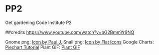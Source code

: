 # PP2
Get gardening
Code Institute P2

##credits
https://www.youtube.com/watch?v=bG2BmmYr9NQ

Gnome png:  <a href="https://www.freepik.com/icon/christmas_10713384#fromView=search&page=2&position=91&uuid=f299468d-611a-472c-b1b4-3052a8f5781e">Icon by Paul J.</a>
Snail png: <a href="https://www.freepik.com/icon/snail_1998793#fromView=search&page=1&position=94&uuid=ac283b6e-e3a3-4246-b66f-a6583c5d678e">Icon by Flat Icons</a>
Google Charts: <a href="https://developers.google.com/chart/interactive/docs/quick_start">Piechart Tutorial</a> 
Plant GIF: <a href="https://lottiefiles.com/animations/plants-cGXbczhsoL?from=search">Plant GIF</a>

